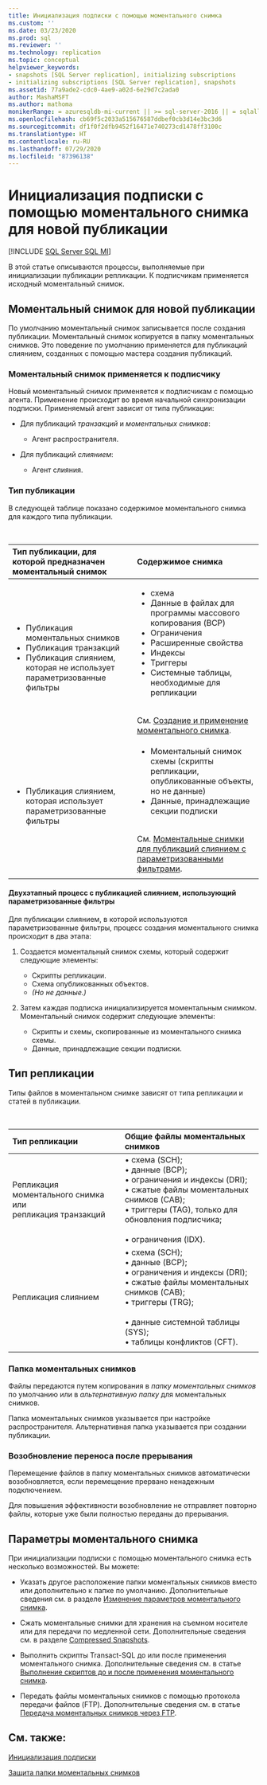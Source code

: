 ```yaml
---
title: Инициализация подписки с помощью моментального снимка
ms.custom: ''
ms.date: 03/23/2020
ms.prod: sql
ms.reviewer: ''
ms.technology: replication
ms.topic: conceptual
helpviewer_keywords:
- snapshots [SQL Server replication], initializing subscriptions
- initializing subscriptions [SQL Server replication], snapshots
ms.assetid: 77a9ade2-cdc0-4ae9-a02d-6e29d7c2ada0
author: MashaMSFT
ms.author: mathoma
monikerRange: = azuresqldb-mi-current || >= sql-server-2016 || = sqlallproducts-allversions
ms.openlocfilehash: cb69f5c2033a515676587ddbef0cb3d14e3bc3d6
ms.sourcegitcommit: df1f0f2dfb9452f16471e740273cd1478ff3100c
ms.translationtype: HT
ms.contentlocale: ru-RU
ms.lasthandoff: 07/29/2020
ms.locfileid: "87396138"
---
```

# <a name="initialize-a-subscription-with-a-snapshot-for-a-new-publication"></a>Инициализация подписки с помощью моментального снимка для новой публикации

[!INCLUDE [SQL Server SQL MI](../../includes/applies-to-version/sql-asdbmi.md)]

В этой статье описываются процессы, выполняемые при инициализации публикации репликации. К подписчикам применяется исходный моментальный снимок.

## <a name="snapshot-for-a-new-publication"></a>Моментальный снимок для новой публикации

По умолчанию моментальный снимок записывается после создания публикации.
Моментальный снимок копируется в папку моментальных снимков. Это поведение по умолчанию применяется для публикаций слиянием, созданных с помощью мастера создания публикаций.

### <a name="snapshot-is-applied-to-subscriber"></a>Моментальный снимок применяется к подписчику

Новый моментальный снимок применяется к подписчикам с помощью агента. Применение происходит во время начальной синхронизации подписки. Применяемый агент зависит от типа публикации:

- Для публикаций _транзакций_ и _моментальных снимков_:
  - Агент распространителя.

- Для публикаций _слиянием_:
  - Агент слияния.

### <a name="type-of-publication"></a>Тип публикации

В следующей таблице показано содержимое моментального снимка для каждого типа публикации.

&nbsp;

| Тип публикации, для которой предназначен моментальный снимок | Содержимое снимка |
| :---------------------------------------- | :----------------------- |
| <ul> <li>Публикация моментальных снимков</li> <li>Публикация транзакций</li> <li>Публикация слиянием, которая не использует параметризованные фильтры</li> </ul> | <ul> <li>схема</li> <li>Данные в файлах для программы массового копирования (BCP)</li> <li>Ограничения</li> <li>Расширенные свойства</li> <li>Индексы</li> <li>Триггеры</li> <li>Системные таблицы, необходимые для репликации</li> </ul> <br/>См. [Создание и применение моментального снимка](../../relational-databases/replication/create-and-apply-the-initial-snapshot.md). |
| <ul> <li>Публикация слиянием, которая использует параметризованные фильтры</li> </ul> | <ul> <li>Моментальный снимок схемы (скрипты репликации, опубликованные объекты, но не данные)</li> <li>Данные, принадлежащие секции подписки</li> </ul> <br/>См. [Моментальные снимки для публикаций слиянием с параметризованными фильтрами](../../relational-databases/replication/create-a-snapshot-for-a-merge-publication-with-parameterized-filters.md). |
| | |

#### <a name="two-part-process-with-merge-publication-that-uses-parameterized-filters"></a>Двухэтапный процесс с публикацией слиянием, использующий параметризованные фильтры

Для публикации слиянием, в которой используются параметризованные фильтры, процесс создания моментального снимка происходит в два этапа:

1. Создается моментальный снимок схемы, который содержит следующие элементы:
   - Скрипты репликации.
   - Схема опубликованных объектов.
   - _(Но не данные.)_

2. Затем каждая подписка инициализируется моментальным снимком. Моментальный снимок содержит следующие элементы:
   - Скрипты и схемы, скопированные из моментального снимка схемы.
   - Данные, принадлежащие секции подписки.

## <a name="type-of-replication"></a>Тип репликации

Типы файлов в моментальном снимке зависят от типа репликации и статей в публикации.

&nbsp;

| Тип репликации | Общие файлы моментальных снимков |
| :------------------ | :-------------------- |
| Репликация моментального снимка или<br/>репликация транзакций | &bullet; схема (SCH); <br/>&bullet; данные (BCP); <br/>&bullet; ограничения и индексы (DRI); <br/>&bullet; сжатые файлы моментальных снимков (CAB); <br/>&bullet; триггеры (TAG), только для обновления подписчика; <br/><br/>&bullet; ограничения (IDX). |
| Репликация слиянием                                      | &bullet; схема (SCH); <br/>&bullet; данные (BCP); <br/>&bullet; ограничения и индексы (DRI); <br/>&bullet; сжатые файлы моментальных снимков (CAB); <br/>&bullet; триггеры (TRG); <br/><br/>&bullet; данные системной таблицы (SYS); <br/>&bullet; таблицы конфликтов (CFT). |
| | |

### <a name="snapshot-folder"></a>Папка моментальных снимков

Файлы передаются путем копирования в _папку моментальных снимков_ по умолчанию или в _альтернативную папку_ для моментальных снимков.

Папка моментальных снимков указывается при настройке распространителя. Альтернативная папка указывается при создании публикации.

### <a name="resume-transfer-after-interruption"></a>Возобновление переноса после прерывания

Перемещение файлов в папку моментальных снимков автоматически возобновляется, если перемещение прервано ненадежным подключением.

Для повышения эффективности возобновление не отправляет повторно файлы, которые уже были полностью переданы до прерывания.

## <a name="snapshot-options"></a>Параметры моментального снимка

При инициализации подписки с помощью моментального снимка есть несколько возможностей. Вы можете:

- Указать другое расположение папки моментальных снимков вместо или дополнительно к папке по умолчанию. Дополнительные сведения см. в разделе [Изменение параметров моментального снимка](../../relational-databases/replication/snapshot-options.md).

- Сжать моментальные снимки для хранения на съемном носителе или для передачи по медленной сети. Дополнительные сведения см. в разделе [Compressed Snapshots](../../relational-databases/replication/snapshot-options.md#compressed-snapshots).

- Выполнить скрипты Transact-SQL до или после применения моментального снимка. Дополнительные сведения см. в статье [Выполнение скриптов до и после применения моментального снимка](../../relational-databases/replication/snapshot-options.md#execute-scripts-before-and-after-snapshot-is-applied).

- Передать файлы моментальных снимков с помощью протокола передачи файлов (FTP). Дополнительные сведения см. в статье [Передача моментальных снимков через FTP](../../relational-databases/replication/publish/deliver-a-snapshot-through-ftp.md).

## <a name="see-also"></a>См. также:

[Инициализация подписки](../../relational-databases/replication/initialize-a-subscription.md)

[Защита папки моментальных снимков](../../relational-databases/replication/security/secure-the-snapshot-folder.md)
